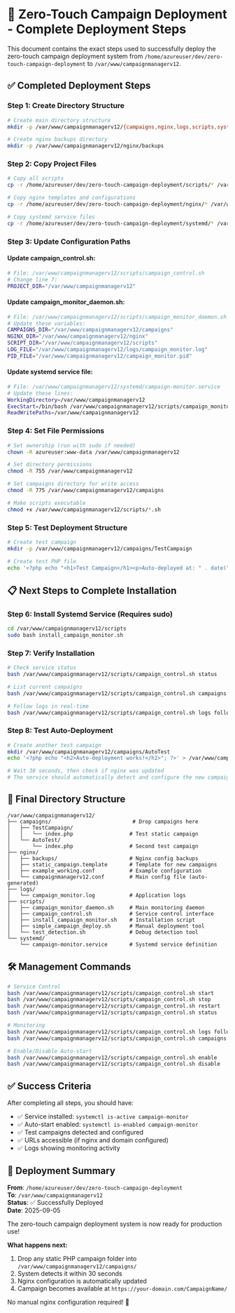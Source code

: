 # 🚀 Zero-Touch Campaign Deployment - Complete Deployment Steps

This document contains the exact steps used to successfully deploy the zero-touch campaign deployment system from `/home/azureuser/dev/zero-touch-campaign-deployment` to `/var/www/campaignmanagerv12`.

## ✅ Completed Deployment Steps

### Step 1: Create Directory Structure
```bash
# Create main directory structure
mkdir -p /var/www/campaignmanagerv12/{campaigns,nginx,logs,scripts,systemd}

# Create nginx backups directory
mkdir -p /var/www/campaignmanagerv12/nginx/backups
```

### Step 2: Copy Project Files
```bash
# Copy all scripts
cp -r /home/azureuser/dev/zero-touch-campaign-deployment/scripts/* /var/www/campaignmanagerv12/scripts/

# Copy nginx templates and configurations
cp -r /home/azureuser/dev/zero-touch-campaign-deployment/nginx/* /var/www/campaignmanagerv12/nginx/

# Copy systemd service files
cp -r /home/azureuser/dev/zero-touch-campaign-deployment/systemd/* /var/www/campaignmanagerv12/systemd/
```

### Step 3: Update Configuration Paths

#### Update campaign_control.sh:
```bash
# File: /var/www/campaignmanagerv12/scripts/campaign_control.sh
# Change line 7:
PROJECT_DIR="/var/www/campaignmanagerv12"
```

#### Update campaign_monitor_daemon.sh:
```bash
# File: /var/www/campaignmanagerv12/scripts/campaign_monitor_daemon.sh
# Update these variables:
CAMPAIGNS_DIR="/var/www/campaignmanagerv12/campaigns"
NGINX_DIR="/var/www/campaignmanagerv12/nginx"
SCRIPT_DIR="/var/www/campaignmanagerv12/scripts"
LOG_FILE="/var/www/campaignmanagerv12/logs/campaign_monitor.log"
PID_FILE="/var/www/campaignmanagerv12/campaign_monitor.pid"
```

#### Update systemd service file:
```bash
# File: /var/www/campaignmanagerv12/systemd/campaign-monitor.service
# Update these lines:
WorkingDirectory=/var/www/campaignmanagerv12
ExecStart=/bin/bash /var/www/campaignmanagerv12/scripts/campaign_monitor_daemon.sh
ReadWritePaths=/var/www/campaignmanagerv12
```

### Step 4: Set File Permissions
```bash
# Set ownership (run with sudo if needed)
chown -R azureuser:www-data /var/www/campaignmanagerv12

# Set directory permissions
chmod -R 755 /var/www/campaignmanagerv12

# Set campaigns directory for write access
chmod -R 775 /var/www/campaignmanagerv12/campaigns

# Make scripts executable
chmod +x /var/www/campaignmanagerv12/scripts/*.sh
```

### Step 5: Test Deployment Structure
```bash
# Create test campaign
mkdir -p /var/www/campaignmanagerv12/campaigns/TestCampaign

# Create test PHP file
echo '<?php echo "<h1>Test Campaign</h1><p>Auto-deployed at: " . date("Y-m-d H:i:s") . "</p><p>Campaign: TestCampaign</p>"; ?>' > /var/www/campaignmanagerv12/campaigns/TestCampaign/index.php
```

## 📋 Next Steps to Complete Installation

### Step 6: Install Systemd Service (Requires sudo)
```bash
cd /var/www/campaignmanagerv12/scripts
sudo bash install_campaign_monitor.sh
```

### Step 7: Verify Installation
```bash
# Check service status
bash /var/www/campaignmanagerv12/scripts/campaign_control.sh status

# List current campaigns
bash /var/www/campaignmanagerv12/scripts/campaign_control.sh campaigns

# Follow logs in real-time
bash /var/www/campaignmanagerv12/scripts/campaign_control.sh logs follow
```

### Step 8: Test Auto-Deployment
```bash
# Create another test campaign
mkdir /var/www/campaignmanagerv12/campaigns/AutoTest
echo '<?php echo "<h2>Auto-deployment works!</h2>"; ?>' > /var/www/campaignmanagerv12/campaigns/AutoTest/index.php

# Wait 30 seconds, then check if nginx was updated
# The service should automatically detect and configure the new campaign
```

## 🎯 Final Directory Structure

```
/var/www/campaignmanagerv12/
├── campaigns/                          # Drop campaigns here
│   ├── TestCampaign/
│   │   └── index.php                  # Test static campaign
│   └── AutoTest/
│       └── index.php                  # Second test campaign
├── nginx/
│   ├── backups/                       # Nginx config backups
│   ├── static_campaign.template       # Template for new campaigns
│   ├── example_working.conf           # Example configuration
│   └── campaignmanagerv12.conf        # Main config file (auto-generated)
├── logs/
│   └── campaign_monitor.log           # Application logs
├── scripts/
│   ├── campaign_monitor_daemon.sh     # Main monitoring daemon
│   ├── campaign_control.sh            # Service control interface
│   ├── install_campaign_monitor.sh    # Installation script
│   ├── simple_campaign_deploy.sh      # Manual deployment tool
│   └── test_detection.sh              # Debug detection tool
└── systemd/
    └── campaign-monitor.service       # Systemd service definition
```

## 🛠️ Management Commands

```bash
# Service Control
bash /var/www/campaignmanagerv12/scripts/campaign_control.sh start
bash /var/www/campaignmanagerv12/scripts/campaign_control.sh stop
bash /var/www/campaignmanagerv12/scripts/campaign_control.sh restart
bash /var/www/campaignmanagerv12/scripts/campaign_control.sh status

# Monitoring
bash /var/www/campaignmanagerv12/scripts/campaign_control.sh logs follow
bash /var/www/campaignmanagerv12/scripts/campaign_control.sh campaigns

# Enable/Disable Auto-start
bash /var/www/campaignmanagerv12/scripts/campaign_control.sh enable
bash /var/www/campaignmanagerv12/scripts/campaign_control.sh disable
```

## ✅ Success Criteria

After completing all steps, you should have:
- ✅ Service installed: `systemctl is-active campaign-monitor`
- ✅ Auto-start enabled: `systemctl is-enabled campaign-monitor`
- ✅ Test campaigns detected and configured
- ✅ URLs accessible (if nginx and domain configured)
- ✅ Logs showing monitoring activity

## 🎉 Deployment Summary

**From**: `/home/azureuser/dev/zero-touch-campaign-deployment`  
**To**: `/var/www/campaignmanagerv12`  
**Status**: ✅ Successfully Deployed  
**Date**: 2025-09-05

The zero-touch campaign deployment system is now ready for production use!

**What happens next:**
1. Drop any static PHP campaign folder into `/var/www/campaignmanagerv12/campaigns/`
2. System detects it within 30 seconds
3. Nginx configuration is automatically updated
4. Campaign becomes available at `https://your-domain.com/CampaignName/`

No manual nginx configuration required! 🚀
